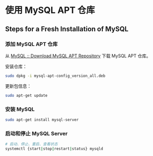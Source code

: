 # 使用 MySQL APT 仓库

## Steps for a Fresh Installation of MySQL

### 添加 MySQL APT 仓库

从 [MySQL :: Download MySQL APT Repository](https://dev.mysql.com/downloads/repo/apt/) 下载 MySQL APT 仓库。

安装仓库：

```bash
sudo dpkg -i mysql-apt-config_version_all.deb
```

更新包信息：

```bash
sudo apt-get update
```



### 安装 MySQL

```bash
sudo apt-get install mysql-server
```



### 启动和停止 MySQL Server

```bash
# 启动、停止、重启、查看状态
systemctl {start|stop|restart|status} mysqld
```

